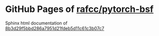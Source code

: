 GitHub Pages of [rafcc/pytorch-bsf](https://github.com/rafcc/pytorch-bsf)
===
Sphinx html documentation of [8b3d29f5bbd286a7951d21fdeb5d11c61c3b07c7](https://github.com/rafcc/pytorch-bsf/tree/8b3d29f5bbd286a7951d21fdeb5d11c61c3b07c7)
